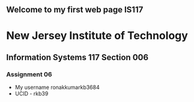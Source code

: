 ## Welcome to my first web page IS117



# New Jersey Institute of Technology
## Information Systems 117 Section 006
### Assignment 06

- My username ronakkumarkb3684
- UCID - rkb39


